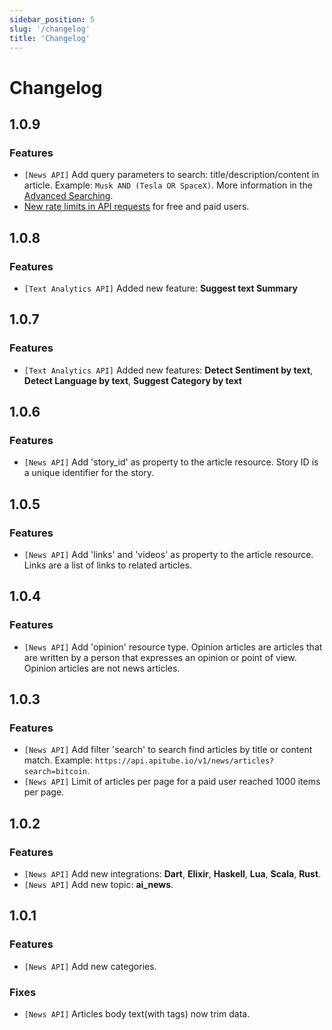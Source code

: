 ```yaml
---
sidebar_position: 5
slug: '/changelog'
title: 'Changelog'
---
```


# Changelog

## 1.0.9

### Features

- `[News API]` Add query parameters to search: title/description/content in article. Example: `Musk AND (Tesla OR SpaceX)`. More information in the [Advanced Searching](/news-api/advanced-searching).
- [New rate limits in API requests](/rate_limits) for free and paid users.

## 1.0.8

### Features

- `[Text Analytics API]` Added new feature: **Suggest text Summary**

## 1.0.7

### Features

- `[Text Analytics API]` Added new features: **Detect Sentiment by text**, **Detect Language by text**, **Suggest Category by text**

## 1.0.6

### Features

- `[News API]` Add 'story_id' as property to the article resource. Story ID is a unique identifier for the story.

## 1.0.5

### Features

- `[News API]` Add 'links' and 'videos' as property to the article resource. Links are a list of links to related articles.

## 1.0.4

### Features

- `[News API]` Add 'opinion' resource type. Opinion articles are articles that are written by a person that expresses an opinion or point of view. Opinion articles are not news articles.

## 1.0.3

### Features

- `[News API]` Add filter 'search' to search find articles by title or content match. Example: `https://api.apitube.io/v1/news/articles?search=bitcoin`.
- `[News API]` Limit of articles per page for a paid user reached 1000 items per page.

## 1.0.2

### Features

- `[News API]` Add new integrations: **Dart**, **Elixir**, **Haskell**, **Lua**, **Scala**, **Rust**.
- `[News API]` Add new topic: **ai_news**.

## 1.0.1

### Features

- `[News API]` Add new categories.

### Fixes

- `[News API]` Articles body text(with tags) now trim data.
